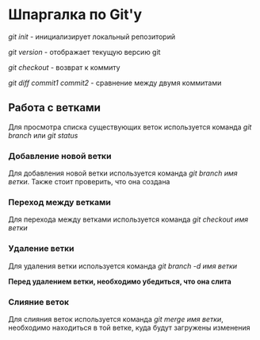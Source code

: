 # Шпаргалка по Git'у

*git init* - инициализирует локальный репозиторий

*git version* - отображает текущую версию git

*git checkout* - возврат к коммиту

*git diff commit1 commit2* - сравнение между двумя коммитами


## Работа с ветками

Для просмотра списка существующих веток используется команда *git branch* или *git status*

### Добавление новой ветки
Для добавления новой ветки используется команда *git branch имя ветки*. Также стоит проверить, что она создана

### Переход между ветками
Для перехода между ветками используется команда *git checkout имя ветки*

### Удаление ветки
Для удаления ветки используется команда *git branch -d имя ветки*

**Перед удалением ветки, необходимо убедиться, что она слита**

### Слияние веток

Для слияния веток используется команда *git merge имя ветки*, необходимо находиться в той ветке, куда будут загружены изменения